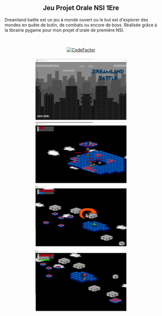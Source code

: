 <h2 align="center">Jeu Projet Orale NSI 1Ere</h2>

Dreamland battle est un jeu à monde ouvert ou le but est d'explorer des mondes en quête de butin, de combats ou encore de boss. Réalisée grâce à la librairie pygame pour mon projet d'orale de première NSI.


<p align="center">
</a><br><br><a align="center" href="https://www.codefactor.io/repository/github/loubaris/jeu-projet-orale-nsi"><img src="https://www.codefactor.io/repository/github/loubaris/jeu-projet-orale-nsi/badge" alt="CodeFactor" /></a></a><br><br><img src="screen1.png" alt="Vidéo du robot" style="margin:5px;width:300px;height:200px;"><space>    </space><img src="screen2.png" alt="Vidéo du robot" style="width:300px;height:200px;"><space> </space><img src="screen3.png" alt="Vidéo du robot" style="margin:5px;width:300px;height:200px;"><space> </space><img src="screen4.png" alt="Vidéo du robot" style="margin:5px;width:300px;height:200px;">
 </p>

